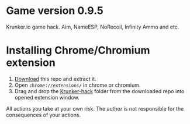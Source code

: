 # Game version 0.9.5
Krunker.io game hack. Aim, NameESP, NoRecoil, Infinity Ammo and etc.

# Installing Chrome/Chromium extension
1. [Download](https://github.com/Reptillo/Krunker-hack/archive/master.zip) this repo and extract it.
2. Open `chrome://extensions/` in chrome or chromium.
3. Drag and drop the [Krunker-hack](https://github.com/Reptillo/Krunker-hack) folder from the downloaded repo into opened extension window.

All actions you take at your own risk. The author is not responsible for the consequences of your actions.
